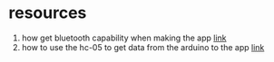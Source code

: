 # resources

1. how get bluetooth capability when making the app [link](https://www.youtube.com/watch?v=y8R2C86BIUc&list=PLgCYzUzKIBE8KHMzpp6JITZ2JxTgWqDH2)
2. how to use the hc-05 to get data from the arduino to the app [link](https://www.youtube.com/watch?v=aE8EbDmrUfQ&t=203s) 
